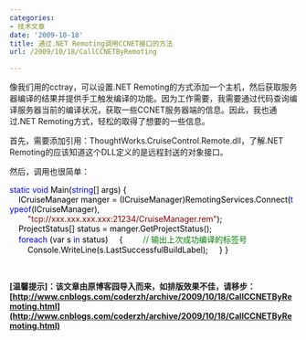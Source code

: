```yaml
---
categories:
- 技术文章
date: '2009-10-18'
title: 通过.NET Remoting调用CCNET接口的方法
url: /2009/10/18/CallCCNETByRemoting

---
```



像我们用的cctray，可以设置.NET Remoting的方式添加一个主机，然后获取服务器编译的结果并提供手工触发编译的功能。因为工作需要，我需要通过代码查询编译服务器当前的编译状况，获取一些CCNET服务器端的信息。因此，我也通过.NET Remoting方式，轻松的取得了想要的一些信息。

首先，需要添加引用：ThoughtWorks.CruiseControl.Remote.dll，了解.NET Remoting的应该知道这个DLL定义的是远程封送的对象接口。

然后，调用也很简单：
<div class="cnblogs_code"><span style="color: #0000ff;">static</span><span style="color: #000000;">&nbsp;</span><span style="color: #0000ff;">void</span><span style="color: #000000;">&nbsp;Main(</span><span style="color: #0000ff;">string</span><span style="color: #000000;">[]&nbsp;args)
{
&nbsp;&nbsp;&nbsp;&nbsp;ICruiseManager&nbsp;manger&nbsp;</span><span style="color: #000000;">=</span><span style="color: #000000;">&nbsp;(ICruiseManager)RemotingServices.Connect(</span><span style="color: #0000ff;">typeof</span><span style="color: #000000;">(ICruiseManager),
&nbsp;&nbsp;&nbsp;&nbsp;&nbsp;&nbsp;&nbsp;&nbsp;</span><span style="color: #800000;">"</span><span style="color: #800000;">tcp://xxx.xxx.xxx.xxx:21234/CruiseManager.rem</span><span style="color: #800000;">"</span><span style="color: #000000;">);
<br />
&nbsp;&nbsp;&nbsp;&nbsp;ProjectStatus[]&nbsp;status&nbsp;</span><span style="color: #000000;">=</span><span style="color: #000000;">&nbsp;manger.GetProjectStatus();
<br />
&nbsp;&nbsp;&nbsp;&nbsp;</span><span style="color: #0000ff;">foreach</span><span style="color: #000000;">&nbsp;(var&nbsp;s&nbsp;</span><span style="color: #0000ff;">in</span><span style="color: #000000;">&nbsp;status)
&nbsp;&nbsp;&nbsp;&nbsp;{
&nbsp;&nbsp;&nbsp;&nbsp;&nbsp;&nbsp;&nbsp;&nbsp;</span><span style="color: #008000;">//</span><span style="color: #008000;">&nbsp;输出上次成功编译的标签号</span><span style="color: #008000;">
</span><span style="color: #000000;">&nbsp;&nbsp;&nbsp;&nbsp;&nbsp;&nbsp;&nbsp;&nbsp;Console.WriteLine(s.LastSuccessfulBuildLabel);
&nbsp;&nbsp;&nbsp;&nbsp;}
}</span></div>

&nbsp;

**[温馨提示]：该文章由原博客园导入而来，如排版效果不佳，请移步：[http://www.cnblogs.com/coderzh/archive/2009/10/18/CallCCNETByRemoting.html](http://www.cnblogs.com/coderzh/archive/2009/10/18/CallCCNETByRemoting.html)**